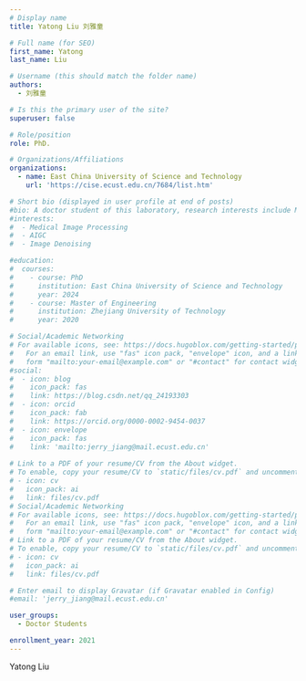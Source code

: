 ```yaml
---
# Display name
title: Yatong Liu 刘雅童

# Full name (for SEO)
first_name: Yatong 
last_name: Liu 

# Username (this should match the folder name)
authors:
  - 刘雅童

# Is this the primary user of the site?
superuser: false

# Role/position
role: PhD.

# Organizations/Affiliations
organizations:
  - name: East China University of Science and Technology
    url: 'https://cise.ecust.edu.cn/7684/list.htm'

# Short bio (displayed in user profile at end of posts)
#bio: A doctor student of this laboratory, research interests include Medical image processing, AIGC, and Image denoising.
#interests:
#  - Medical Image Processing
#  - AIGC
#  - Image Denoising

#education:
#  courses:
#    - course: PhD
#      institution: East China University of Science and Technology
#      year: 2024
#    - course: Master of Engineering
#      institution: Zhejiang University of Technology
#      year: 2020

# Social/Academic Networking
# For available icons, see: https://docs.hugoblox.com/getting-started/page-builder/#icons
#   For an email link, use "fas" icon pack, "envelope" icon, and a link in the
#   form "mailto:your-email@example.com" or "#contact" for contact widget.
#social:
#  - icon: blog
#    icon_pack: fas
#    link: https://blog.csdn.net/qq_24193303
#  - icon: orcid
#    icon_pack: fab
#    link: https://orcid.org/0000-0002-9454-0037
#  - icon: envelope
#    icon_pack: fas
#    link: 'mailto:jerry_jiang@mail.ecust.edu.cn'
  
# Link to a PDF of your resume/CV from the About widget.
# To enable, copy your resume/CV to `static/files/cv.pdf` and uncomment the lines below.
# - icon: cv
#   icon_pack: ai
#   link: files/cv.pdf
# Social/Academic Networking
# For available icons, see: https://docs.hugoblox.com/getting-started/page-builder/#icons
#   For an email link, use "fas" icon pack, "envelope" icon, and a link in the
#   form "mailto:your-email@example.com" or "#contact" for contact widget.
# Link to a PDF of your resume/CV from the About widget.
# To enable, copy your resume/CV to `static/files/cv.pdf` and uncomment the lines below.
# - icon: cv
#   icon_pack: ai
#   link: files/cv.pdf

# Enter email to display Gravatar (if Gravatar enabled in Config)
#email: 'jerry_jiang@mail.ecust.edu.cn'

user_groups:
  - Doctor Students

enrollment_year: 2021
---
```


Yatong Liu

